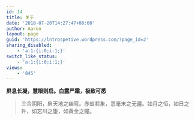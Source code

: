 ```yaml
---
id: 14
title: 关于
date: '2018-07-20T14:27:47+08:00'
author: Aaron
layout: page
guid: 'https://lntrospetive.wordpress.com/?page_id=2'
sharing_disabled:
    - 'a:1:{i:0;i:1;}'
switch_like_status:
    - 'a:1:{i:0;i:1;}'
views:
    - '845'
---
```


**屏息长凝，慧眼则启。白露严霜，极致可悉**

> 三合阴阳，启天地之幽穹。赤蚁若象，悉毫末之无疆。如月之恒，如日之升，如忘川之堕，如黄金之瞳。
